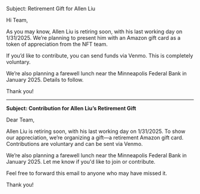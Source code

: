 Subject: Retirement Gift for Allen Liu  

Hi Team,  

As you may know, Allen Liu is retiring soon, with his last working day on 1/31/2025. We’re planning to present him with an Amazon gift card as a token of appreciation from the NFT team.  

If you’d like to contribute, you can send funds via Venmo. This is completely voluntary.  

We’re also planning a farewell lunch near the Minneapolis Federal Bank in January 2025. Details to follow.  

Thank you!


---

**Subject: Contribution for Allen Liu’s Retirement Gift**  

Dear Team,  

Allen Liu is retiring soon, with his last working day on 1/31/2025. To show our appreciation, we’re organizing a gift—a retirement Amazon gift card. Contributions are voluntary and can be sent via Venmo.  

We’re also planning a farewell lunch near the Minneapolis Federal Bank in January 2025. Let me know if you'd like to join or contribute.  

Feel free to forward this email to anyone who may have missed it.  

Thank you!  
